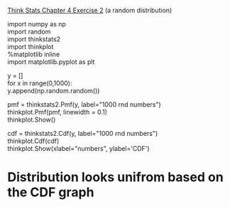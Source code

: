 [Think Stats Chapter 4 Exercise 2](http://greenteapress.com/thinkstats2/html/thinkstats2005.html#toc41) (a random distribution)

import numpy as np  
import random  
import thinkstats2  
import thinkplot  
%matplotlib inline  
import matplotlib.pyplot as plt  

y = []  
for x in range(0,1000):  
    y.append(np.random.random())  

pmf = thinkstats2.Pmf(y, label="1000 rnd numbers")  
thinkplot.Pmf(pmf, linewidth = 0.1)  
thinkplot.Show()  

cdf = thinkstats2.Cdf(y, label="1000 rnd numbers")  
thinkplot.Cdf(cdf)  
thinkplot.Show(xlabel="numbers", ylabel='CDF')  

# Distribution looks unifrom based on the CDF graph  
